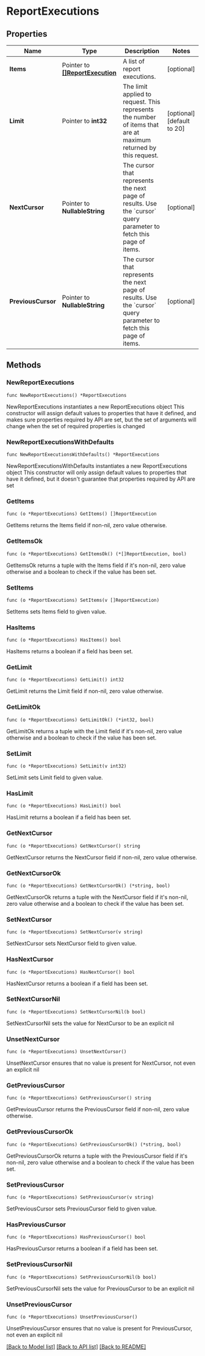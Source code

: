 # ReportExecutions

## Properties

Name | Type | Description | Notes
------------ | ------------- | ------------- | -------------
**Items** | Pointer to [**[]ReportExecution**](ReportExecution.md) | A list of report executions. | [optional] 
**Limit** | Pointer to **int32** | The limit applied to request. This represents the number of items that are at maximum returned by this request. | [optional] [default to 20]
**NextCursor** | Pointer to **NullableString** | The cursor that represents the next page of results. Use the &#x60;cursor&#x60; query parameter to fetch this page of items. | [optional] 
**PreviousCursor** | Pointer to **NullableString** | The cursor that represents the next page of results. Use the &#x60;cursor&#x60; query parameter to fetch this page of items. | [optional] 

## Methods

### NewReportExecutions

`func NewReportExecutions() *ReportExecutions`

NewReportExecutions instantiates a new ReportExecutions object
This constructor will assign default values to properties that have it defined,
and makes sure properties required by API are set, but the set of arguments
will change when the set of required properties is changed

### NewReportExecutionsWithDefaults

`func NewReportExecutionsWithDefaults() *ReportExecutions`

NewReportExecutionsWithDefaults instantiates a new ReportExecutions object
This constructor will only assign default values to properties that have it defined,
but it doesn't guarantee that properties required by API are set

### GetItems

`func (o *ReportExecutions) GetItems() []ReportExecution`

GetItems returns the Items field if non-nil, zero value otherwise.

### GetItemsOk

`func (o *ReportExecutions) GetItemsOk() (*[]ReportExecution, bool)`

GetItemsOk returns a tuple with the Items field if it's non-nil, zero value otherwise
and a boolean to check if the value has been set.

### SetItems

`func (o *ReportExecutions) SetItems(v []ReportExecution)`

SetItems sets Items field to given value.

### HasItems

`func (o *ReportExecutions) HasItems() bool`

HasItems returns a boolean if a field has been set.

### GetLimit

`func (o *ReportExecutions) GetLimit() int32`

GetLimit returns the Limit field if non-nil, zero value otherwise.

### GetLimitOk

`func (o *ReportExecutions) GetLimitOk() (*int32, bool)`

GetLimitOk returns a tuple with the Limit field if it's non-nil, zero value otherwise
and a boolean to check if the value has been set.

### SetLimit

`func (o *ReportExecutions) SetLimit(v int32)`

SetLimit sets Limit field to given value.

### HasLimit

`func (o *ReportExecutions) HasLimit() bool`

HasLimit returns a boolean if a field has been set.

### GetNextCursor

`func (o *ReportExecutions) GetNextCursor() string`

GetNextCursor returns the NextCursor field if non-nil, zero value otherwise.

### GetNextCursorOk

`func (o *ReportExecutions) GetNextCursorOk() (*string, bool)`

GetNextCursorOk returns a tuple with the NextCursor field if it's non-nil, zero value otherwise
and a boolean to check if the value has been set.

### SetNextCursor

`func (o *ReportExecutions) SetNextCursor(v string)`

SetNextCursor sets NextCursor field to given value.

### HasNextCursor

`func (o *ReportExecutions) HasNextCursor() bool`

HasNextCursor returns a boolean if a field has been set.

### SetNextCursorNil

`func (o *ReportExecutions) SetNextCursorNil(b bool)`

 SetNextCursorNil sets the value for NextCursor to be an explicit nil

### UnsetNextCursor
`func (o *ReportExecutions) UnsetNextCursor()`

UnsetNextCursor ensures that no value is present for NextCursor, not even an explicit nil
### GetPreviousCursor

`func (o *ReportExecutions) GetPreviousCursor() string`

GetPreviousCursor returns the PreviousCursor field if non-nil, zero value otherwise.

### GetPreviousCursorOk

`func (o *ReportExecutions) GetPreviousCursorOk() (*string, bool)`

GetPreviousCursorOk returns a tuple with the PreviousCursor field if it's non-nil, zero value otherwise
and a boolean to check if the value has been set.

### SetPreviousCursor

`func (o *ReportExecutions) SetPreviousCursor(v string)`

SetPreviousCursor sets PreviousCursor field to given value.

### HasPreviousCursor

`func (o *ReportExecutions) HasPreviousCursor() bool`

HasPreviousCursor returns a boolean if a field has been set.

### SetPreviousCursorNil

`func (o *ReportExecutions) SetPreviousCursorNil(b bool)`

 SetPreviousCursorNil sets the value for PreviousCursor to be an explicit nil

### UnsetPreviousCursor
`func (o *ReportExecutions) UnsetPreviousCursor()`

UnsetPreviousCursor ensures that no value is present for PreviousCursor, not even an explicit nil

[[Back to Model list]](../README.md#documentation-for-models) [[Back to API list]](../README.md#documentation-for-api-endpoints) [[Back to README]](../README.md)


